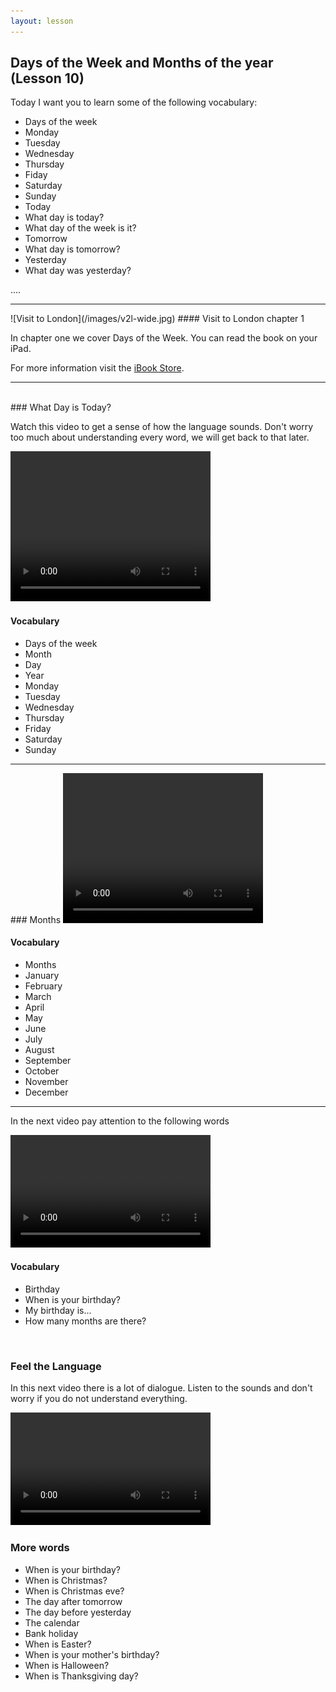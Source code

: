 ```yaml
---
layout: lesson
---
```

## Days of the Week and Months of the year (Lesson 10)


Today I want you to learn some of the following vocabulary:

* Days of the week
* Monday 
* Tuesday 
* Wednesday
* Thursday
* Fiday 
* Saturday 
* Sunday
* Today
* What day is today?
* What day of the week is it?
* Tomorrow
* What day is tomorrow?
* Yesterday
* What day was yesterday? 

….

<hr>
![Visit to London](/images/v2l-wide.jpg)
#### Visit to London chapter 1

In chapter one we cover Days of the Week. 
You can read the book on your iPad.

For more information visit the [iBook Store](https://itunes.apple.com/us/book/portuguese-for-travelers/id568515833).

<hr>

<br class="column">
### What Day is Today?

Watch this video to get a sense of how the language sounds. Don't worry too much about understanding every word, we will get back to that later.


<video width="320" height="240" preload="none">
    <source type="video/youtube" src="http://www.youtube.com/watch?v=t30pv7ldSwQ" />
</video>

#### Vocabulary

* Days of the week
* Month 
* Day 
* Year
* Monday 
* Tuesday 
* Wednesday
* Thursday 
* Friday 
* Saturday
* Sunday

<hr>
### Months 

<video width="320" height="240" preload="none">
    <source type="video/youtube" src="http://www.youtube.com/watch?v=8ZlckJs9_Ks" />
</video>

#### Vocabulary

* Months
* January
* February 
* March 
* April
* May
* June 
* July 
* August
* September
* October
* November
* December 

<hr>

In the next video pay attention to the following words


<video width="320" height="180" preload="none">
    <source type="video/youtube" src="http://www.youtube.com/watch?v=KGyl0LFEVCA" />
</video>

#### Vocabulary

* Birthday
* When is your birthday?
* My birthday is...
* How many months are there? 



<br class="column">

### Feel the Language

In this next video there is a lot of dialogue. 
Listen to the sounds and don't worry if you do not understand everything.

<video width="320" height="180" preload="none">
    <source type="video/youtube" src="http://www.youtube.com/watch?v=kIyQozT8XWM" />
</video>


<br class="column">

### More words


* When is your birthday?
* When is Christmas?
* When is Christmas eve?
* The day after tomorrow 
* The day before yesterday
* The calendar
* Bank holiday 
* When is Easter?
* When is your mother's birthday?
* When is Halloween?
* When is Thanksgiving day?





